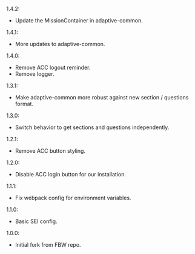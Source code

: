 1.4.2:
  - Update the MissionContainer in adaptive-common.

1.4.1:
  - More updates to adaptive-common.

1.4.0:
  - Remove ACC logout reminder.
  - Remove logger.

1.3.1:
  - Make adaptive-common more robust against new section / questions format.

1.3.0:
  - Switch behavior to get sections and questions independently.

1.2.1:
  - Remove ACC button styling.

1.2.0:
  - Disable ACC login button for our installation.

1.1.1:
  - Fix webpack config for environment variables.

1.1.0:
  - Basic SEI config.

1.0.0:
  - Initial fork from FBW repo.
